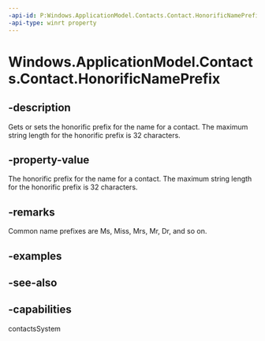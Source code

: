 ```yaml
---
-api-id: P:Windows.ApplicationModel.Contacts.Contact.HonorificNamePrefix
-api-type: winrt property
---
```


<!-- Property syntax
public string HonorificNamePrefix { get;  set; }
-->

# Windows.ApplicationModel.Contacts.Contact.HonorificNamePrefix

## -description
Gets or sets the honorific prefix for the name for a contact. The maximum string length for the honorific prefix is 32 characters.

## -property-value
The honorific prefix for the name for a contact. The maximum string length for the honorific prefix is 32 characters.

## -remarks
Common name prefixes are Ms, Miss, Mrs, Mr, Dr, and so on.

## -examples

## -see-also

## -capabilities
contactsSystem
